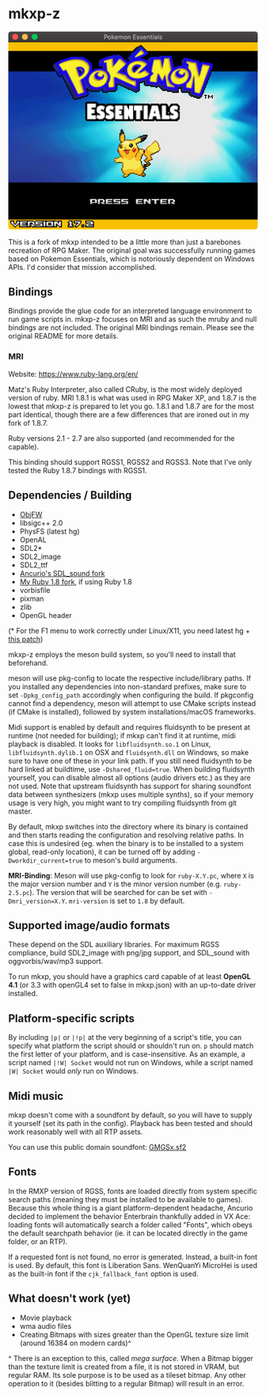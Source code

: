 # mkxp-z

![ss](/screenshot.png?raw=true)

This is a fork of mkxp intended to be a little more than just a barebones recreation of RPG Maker. The original goal was successfully running games based on Pokemon Essentials, which is notoriously dependent on Windows APIs. I'd consider that mission accomplished.

## Bindings
Bindings provide the glue code for an interpreted language environment to run game scripts in. mkxp-z focuses on MRI and as such the mruby and null bindings are not included. The original MRI bindings remain. Please see the original README for more details.

### MRI
Website: https://www.ruby-lang.org/en/

Matz's Ruby Interpreter, also called CRuby, is the most widely deployed version of ruby. MRI 1.8.1 is what was used in RPG Maker XP, and 1.8.7 is the lowest that mkxp-z is prepared to let you go. 1.8.1 and 1.8.7 are for the most part identical, though there are a few differences that are ironed out in my fork of 1.8.7.

Ruby versions 2.1 - 2.7 are also supported (and recommended for the capable).

This binding should support RGSS1, RGSS2 and RGSS3. Note that I've only tested the Ruby 1.8.7 bindings with RGSS1.

## Dependencies / Building

* [ObjFW](https://github.com/ObjFW/ObjFW)
* libsigc++ 2.0
* PhysFS (latest hg)
* OpenAL
* SDL2*
* SDL2_image
* SDL2_ttf
* [Ancurio's SDL_sound fork](https://github.com/Ancurio/SDL_sound)
* [My Ruby 1.8 fork](https://github.com/inori-z/ruby/tree/ruby_1_8_7), if using Ruby 1.8
* vorbisfile
* pixman
* zlib
* OpenGL header

(* For the F1 menu to work correctly under Linux/X11, you need latest hg + [this patch](https://bugzilla.libsdl.org/show_bug.cgi?id=2745))

mkxp-z employs the meson build system, so you'll need to install that beforehand.

meson will use pkg-config to locate the respective include/library paths. If you installed any dependencies into non-standard prefixes, make sure to set `-Dpkg_config_path` accordingly when configuring the build. If pkgconfig cannot find a dependency, meson will attempt to use CMake scripts instead (if CMake is installed), followed by system installations/macOS frameworks.

Midi support is enabled by default and requires fluidsynth to be present at runtime (not needed for building); if mkxp can't find it at runtime, midi playback is disabled. It looks for `libfluidsynth.so.1` on Linux, `libfluidsynth.dylib.1` on OSX and `fluidsynth.dll` on Windows, so make sure to have one of these in your link path. If you still need fluidsynth to be hard linked at buildtime, use `-Dshared_fluid=true`. When building fluidsynth yourself, you can disable almost all options (audio drivers etc.) as they are not used. Note that upstream fluidsynth has support for sharing soundfont data between synthesizers (mkxp uses multiple synths), so if your memory usage is very high, you might want to try compiling fluidsynth from git master.

By default, mkxp switches into the directory where its binary is contained and then starts reading the configuration and resolving relative paths. In case this is undesired (eg. when the binary is to be installed to a system global, read-only location), it can be turned off by adding `-Dworkdir_current=true` to meson's build arguments.

**MRI-Binding**: Meson will use pkg-config to look for `ruby-X.Y.pc`, where `X` is the major version number and `Y` is the minor version number (e.g. `ruby-2.5.pc`). The version that will be searched for can be set with `-Dmri_version=X.Y`. `mri-version` is set to `1.8` by default.

## Supported image/audio formats

These depend on the SDL auxiliary libraries. For maximum RGSS compliance, build SDL2_image with png/jpg support, and SDL_sound with oggvorbis/wav/mp3 support.

To run mkxp, you should have a graphics card capable of at least **OpenGL 4.1** (or 3.3 with openGL4 set to false in mkxp.json) with an up-to-date driver installed.

## Platform-specific scripts

By including `|p|` or `|!p|` at the very beginning of a script's title, you can specify what platform the script should or shouldn't run on. `p` should match the first letter of your platform, and is case-insensitive. As an example, a script named `|!W| Socket` would not run on Windows, while a script named `|W| Socket` would *only* run on Windows.

## Midi music

mkxp doesn't come with a soundfont by default, so you will have to supply it yourself (set its path in the config). Playback has been tested and should work reasonably well with all RTP assets.

You can use this public domain soundfont: [GMGSx.sf2](https://www.dropbox.com/s/qxdvoxxcexsvn43/GMGSx.sf2?dl=0)

## Fonts

In the RMXP version of RGSS, fonts are loaded directly from system specific search paths (meaning they must be installed to be available to games). Because this whole thing is a giant platform-dependent headache, Ancurio decided to implement the behavior Enterbrain thankfully added in VX Ace: loading fonts will automatically search a folder called "Fonts", which obeys the default searchpath behavior (ie. it can be located directly in the game folder, or an RTP).

If a requested font is not found, no error is generated. Instead, a built-in font is used. By default, this font is Liberation Sans. WenQuanYi MicroHei is used as the built-in font if the `cjk_fallback_font` option is used.

## What doesn't work (yet)
* Movie playback
* wma audio files
* Creating Bitmaps with sizes greater than the OpenGL texture size limit (around 16384 on modern cards)^

^ There is an exception to this, called *mega surface*. When a Bitmap bigger than the texture limit is created from a file, it is not stored in VRAM, but regular RAM. Its sole purpose is to be used as a tileset bitmap. Any other operation to it (besides blitting to a regular Bitmap) will result in an error.

